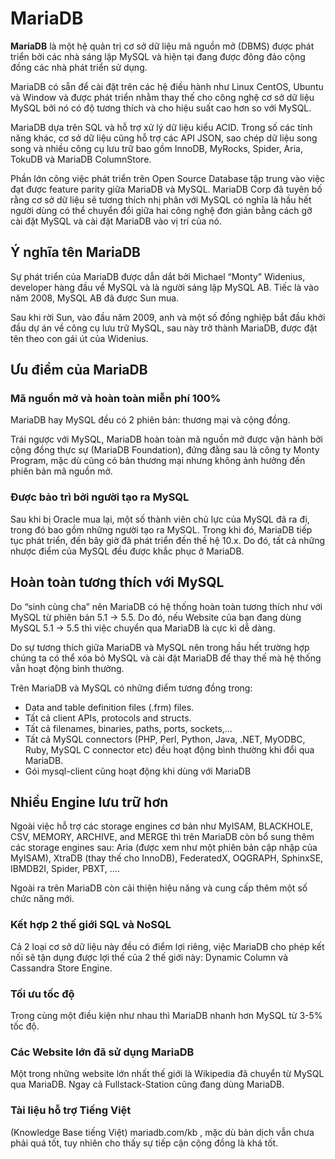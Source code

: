 # MariaDB 

**MariaDB** là một hệ quản trị cơ sở dữ liệu mã nguồn mở (DBMS) được phát triển bởi các nhà sáng lập MySQL và hiện tại đang được đông đảo cộng đồng các nhà phát triển sử dụng. 

MariaDB có sẵn để cài đặt trên các hệ điều hành như Linux CentOS, Ubuntu và Window và được phát triển nhằm thay thế cho công nghệ cơ sở dữ liệu MySQL bởi nó có độ tương thích và cho hiệu suất cao hơn so với MySQL.

MariaDB dựa trên SQL và hỗ trợ xử lý dữ liệu kiểu ACID. Trong số các tính năng khác, cơ sở dữ liệu cũng hỗ trợ các API JSON, sao chép dữ liệu song song và nhiều công cụ lưu trữ bao gồm InnoDB, MyRocks, Spider, Aria, TokuDB và MariaDB ColumnStore.

Phần lớn công việc phát triển trên Open Source Database tập trung vào việc đạt được feature parity giữa MariaDB và MySQL. MariaDB Corp đã tuyên bố rằng cơ sở dữ liệu sẽ tương thích nhị phân với MySQL có nghĩa là hầu hết người dùng có thể chuyển đổi giữa hai công nghệ đơn giản bằng cách gỡ cài đặt MySQL và cài đặt MariaDB vào vị trí của nó.

## Ý nghĩa tên MariaDB
Sự phát triển của MariaDB được dẫn dắt bởi Michael “Monty” Widenius, developer hàng đầu về MySQL và là người sáng lập MySQL AB. Tiếc là vào năm 2008, MySQL AB đã được Sun mua.

Sau khi rời Sun, vào đầu năm 2009, anh và một số đồng nghiệp bắt đầu khởi đầu dự án về công cụ lưu trữ MySQL, sau này trở thành MariaDB, được đặt tên theo con gái út của Widenius.

## Ưu điểm của MariaDB

### Mã nguồn mở và hoàn toàn miễn phí 100%
MariaDB hay MySQL đều có 2 phiên bản: thương mại và cộng đồng.

Trái ngược với MySQL, MariaDB hoàn toàn mã nguồn mở được vận hành bởi cộng đồng thực sự (MariaDB Foundation), đứng đằng sau là công ty Monty Program, mặc dù cũng có bản thương mại nhưng không ảnh hưởng đến phiên bản mã nguồn mở.

### Được bảo trì bởi người tạo ra MySQL
Sau khi bị Oracle mua lại, một số thành viên chủ lực của MySQL đã ra đi, trong đó bao gồm những người tạo ra MySQL. Trong khi đó, MariaDB tiếp tục phát triển, đến bây giờ đã phát triển đến thế hệ 10.x. Do đó, tất cả những nhược điểm của MySQL đều được khắc phục ở MariaDB. 

## Hoàn toàn tương thích với MySQL
Do “sinh cùng cha” nên MariaDB có hệ thống hoàn toàn tương thích như với MySQL từ phiên bản 5.1 -> 5.5.  Do đó, nếu Website của bạn đang dùng MySQL 5.1 -> 5.5 thì việc chuyển qua MariaDB là cực kì dễ dàng.

Do sự tương thích giữa MariaDB và MySQL nên trong hầu hết trường hợp chúng ta có thể xóa bỏ MySQL và cài đặt MariaDB để thay thế mà hệ thống vẫn hoạt động bình thường.

Trên MariaDB và MySQL có những điểm tương đồng trong:

- Data and table definition files (.frm) files.
- Tất cả client APIs, protocols and structs.
- Tất cả filenames, binaries, paths, ports, sockets,…
- Tất cả MySQL connectors (PHP, Perl, Python, Java, .NET, MyODBC, Ruby, MySQL C connector etc) đều hoạt động bình thường khi đổi qua MariaDB.
- Gói mysql-client cũng hoạt động khi dùng với MariaDB

## Nhiều Engine lưu trữ hơn
Ngoài việc hỗ trợ các storage engines cơ bản như MyISAM, BLACKHOLE, CSV, MEMORY, ARCHIVE, and MERGE thì trên MariaDB còn bổ sung thêm các storage engines sau: Aria (được xem như một phiên bản cập nhập của MyISAM), XtraDB (thay thế cho InnoDB), FederatedX, OQGRAPH, SphinxSE, IBMDB2I, Spider, PBXT, …. 

Ngoài ra trên MariaDB còn cải thiện hiệu năng và cung cấp thêm một số chức năng mới. 

### Kết hợp 2 thế giới SQL và NoSQL
Cả 2 loại cơ sở dữ liệu này đều có điểm lợi riêng, việc MariaDB cho phép kết nối sẽ tận dụng được lợi thế của 2 thế giới này: Dynamic Column và Cassandra Store Engine.

### Tối ưu tốc độ
Trong cùng một điều kiện như nhau thì MariaDB nhanh hơn MySQL từ 3-5% tốc độ.

### Các Website lớn đã sử dụng MariaDB
Một trong những website lớn nhất thế giới là Wikipedia đã chuyển từ MySQL qua MariaDB. Ngay cả Fullstack-Station cũng đang dùng MariaDB.

### Tài liệu hỗ trợ Tiếng Việt
(Knowledge Base tiếng Việt) mariadb.com/kb , mặc dù bản dịch vẫn chưa phải quá tốt, tuy nhiên cho thấy sự tiếp cận cộng đồng là khá tốt.
